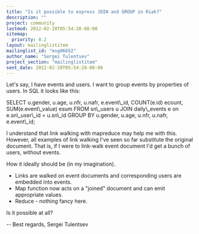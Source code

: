 ```yaml
---
title: "Is it possible to express JOIN and GROUP in Riak?"
description: ""
project: community
lastmod: 2012-02-20T05:54:28-08:00
sitemap:
  priority: 0.2
layout: mailinglistitem
mailinglist_id: "msg06652"
author_name: "Sergei Tulentsev"
project_section: "mailinglistitem"
sent_date: 2012-02-20T05:54:28-08:00
---
```



Let's say, I have events and users. I want to group events by properties of
users. In SQL it looks like this:

SELECT u.gender,
 u.age,
 u.nfr,
 u.nafr,
 e.event\\_id,
 COUNT(e.id) ecount,
 SUM(e.event\\_value) esum
FROM sn\\_users u
JOIN daily\\_events e on e.sn\\_user\\_id = u.sn\\_id
GROUP BY u.gender, u.age, u.nfr, u.nafr, e.event\\_id;

I understand that link walking with mapreduce may help me with this.
However, all examples of link walking I've seen so far substitute the
original document. That is, if I were to link-walk event document I'd get a
bunch of users, without events.

How it ideally should be (in my imagination).

- Links are walked on event documents and corresponding users are embedded
into events.
- Map function now acts on a "joined" document and can emit appropriate
values.
- Reduce - nothing fancy here.

Is it possible at all?

-- 
Best regards,
Sergei Tulentsev
